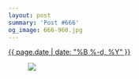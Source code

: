 ```yaml
---
layout: post
summary: 'Post #666'
og_image: 666-960.jpg
---
```


<p>
 <time>
  <a href="/666">
   {{ page.date | date: "%B %-d, %Y" }}
  </a>
 </time>
 <a href="/666">
  <figure data-taken="8/2/2017">
   <img sizes="(min-width: 700px) 50vw, calc(100vw - 2rem)" src="{{ site.assets_url }}/666-480.jpg" srcset="{{ site.assets_url }}/666-240.jpg 240w, {{ site.assets_url }}/666-480.jpg 480w, {{ site.assets_url }}/666-720.jpg 720w, {{ site.assets_url }}/666-960.jpg 960w"/>
  </figure>
 </a>
</p>
